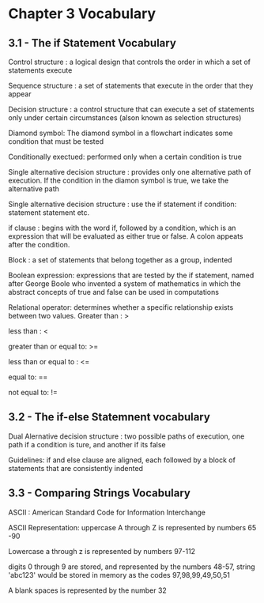 # Chapter 3 Vocabulary
## 3.1 - The if Statement Vocabulary

Control structure : a logical design that controls the order in which a set of statements execute

Sequence structure : a set of statements that execute in the order that they appear

Decision structure : a control structure that can execute a set of statements only under certain circumstances (alson known as selection structures)

Diamond symbol: The diamond symbol in a flowchart indicates some condition that must be tested

Conditionally exectued: performed only when a certain condition is true

Single alternative decision structure : provides only one alternative path of execution. If the condition in the diamon symbol is true, we take the alternative path

Single alternative decision structure : use the if statement
if condition:
    statement
    statement
    etc.

if clause : begins with the word if, followed by a condition, which is an expression that will be evaluated as either true or false. A colon appeats after the condition. 

Block : a set of statements that belong together as a group, indented

Boolean expression: expressions that are tested by the if statement, named after George Boole who invented a system of mathematics in which the abstract concepts of true and false can be used in computations

Relational operator: determines whether a specific relationship exists between two values. 
Greater than : >

less than : <

greater than or equal to: >=

less than or equal to : <=

equal to: ==

not equal to: !=



## 3.2 - The if-else Statemnent vocabulary

Dual Alernative decision structure : two possible paths of execution, one path if a condition is ture, and another if its false

Guidelines: if and else clause are aligned, each followed by a block of statements that are consistently indented


## 3.3 - Comparing Strings Vocabulary

ASCII : American Standard Code for Information Interchange

ASCII Representation: uppercase A through Z is represented by numbers 65 -90

Lowercase a through z is represented by numbers 97-112

digits 0 through 9 are stored, and represented by the numbers 48-57, string 'abc123' would be stored in memory as the codes 97,98,99,49,50,51

A blank spaces is represented by the number 32